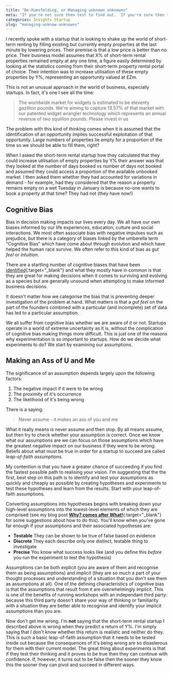```yaml
---
title: "De-Rumsfelding, or Managing unknown unknowns"
meta: "If you're not sure then test to find out.  If you're sure then test to show how right you are. You know what? Just test!"
categories: Insights Startup
slug: "managing-unknow-unknowns"
---
```


I recently spoke with a startup that is looking to shake up the world of short-term renting by filling existing but currently empty properties at the last minute by lowering prices. Their premise is that a low price is better than no price. Their business model assumes that X% of short-term rental properties remained empty at any one time, a figure easily determined by looking at the statistics coming from their short-term property rental portal of choice.  Their intention was to increase utilisation of these empty properties by Y%, representing an opportunity valued at £Zm.

This is not an unusual approach in the world of business, especially startups.  In fact, it's one I see all the time:

> The worldwide market for widgets is estimated to be eleventy gazillion pounds. We're aiming to capture 13.57% of that market with our patented widget wrangler technology which represents an annual revenue of two squillion pounds.  Please invest in us

The problem with this kind of thinking comes when it is assumed that the identification of an opportunity implies successful exploitation of that opportunity.  Large numbers of properties lie empty for a proportion of the time so we should be able to fill them, right?

When I asked the short-term rental startup how they calculated that they could increase utilisation of empty properties by Y% their answer was that they looked at the number of days booked vs number of days not booked and assumed they could access a proportion of the available unbooked market.  I then asked them whether they had accounted for variations in demand - for example, had they considered that the reason a property remains empty on a wet Tuesday in January is because no-one wants to book a property at that time? They had not (they have now!)

## Cognitive Bias
Bias in decision making impacts our lives every day.  We all have our own biases informed by our life experiences, education, culture and social interactions.  We most often associate bias with negative impulses such as prejudice, but there is a category of biases linked by the umberella term "Cognitive Bias" which have come about through evolution and which have helped the human race survive. We often refer to this kind of bias as *gut feel* or *intuition*.

There are a startling number of cognitive biases that have been [identified][cheatsheet]{:target="_blank"} and what they mostly have in common is that they are great for making decisions when it comes to surviving and evolving as a species but are generally unsound when attempting to make informed business decisions.

It doesn't matter how we categorise the bias that is preventing deeper investigation of the problem at hand.  What matters is that a *gut feel* on the part of the founders combined with a particular (and incomplete) set of data has led to a particular assumption.

We all suffer from cognitive bias whether we are aware of it or not.  Startups operate in a world of extreme uncertainty as it is, without the complication of cognitive bias making things more difficult.  This is just one of the reasons why experimentation is so important to startups.  How do we decide what experiments to do? We start by examining our assumptions.

## Making an Ass of U and Me

The significance of an assumption depends largely upon the following factors:

 1. The negative impact if it were to be wrong
 2. The proximity of it's occurrence
 3. The likelihood of it's being wrong

There is a saying:

> Never assume - it makes an ass of you and me

What it really means is never assume and then stop.  By all means assume, but then try to check whether your assumption is correct. Once we know what our assumptions are we can focus on those assumptions which have the greatest negative impact on our business if they were to be wrong.  Beliefs about what must be true in order for a startup to succeed are called *leap-of-faith assumptions*. 

My contention is that you have a greater chance of succeeding if you find the fastest possible path to realising your vision.  I'm suggesting that the the first, best step on this path is to identify and test your assumptions as quickly and cheaply as possible by creating hypotheses and experiments to test these hypotheses and learn from the results.  Start with your leap-of-faith assumptions.

Converting assumptions into hypotheses begins with breaking down your high-level assumptions into the lowest-level elements of which they are comprised (see my blog post [**Why? comes after What!**][hypotheses]{:target="_blank"} for some suggestions about how to do this).  You'll know when you've gone far enough if your assumptions and their associated hypotheses are:

 - **Testable** They can be shown to be true of false based on evidence
 - **Discrete** They each describe only one distinct, testable thing to investigate
 - **Precise** You know what success looks like (and you define this *before* you run the experiment to test the hypothesis)

Assumptions can be both explicit (you are aware of them and recognise them as being assumptions) and implicit (they are so much a part of your thought processes and understanding of a situation that you don't see them as assumptions at all). One of the defining characteristics of cognitive bias is that the assumptions that result from it are overwhelmingly implicit.  This is one of the benefits of running workshops with an independant third party: because this third party doesn't share your way of thinking or familiarity with a situation they are better able to recognise and identify your implicit assumptions than you are.

Now don't get me wrong.  I'm **not** saying that the short-term rental startup I described above is wrong when they predict a return of Y%.  I'm simply saying that I don't know whether this return is realistic and neither do they.  This is such a basic leap-of-faith assumption that it needs to be tested inside out because the consequences of it's being wrong are so disasterous for them with their current model.  The great thing about experiments is that if they test their thinking and it proves to be true then they can continue with confidence.  If, however, it turns out to be false then the sooner they know this the sooner they can pivot and succeed in different ways.   


 [cheatsheet]: https://medium.com/better-humans/cognitive-bias-cheat-sheet-55a472476b18
 [hypotheses]: https://paulnebel.io/insights/startup/why-comes-after-what/
